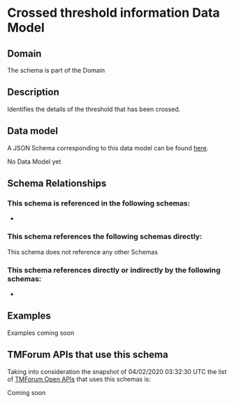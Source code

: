 # Crossed threshold information Data Model

## Domain

The  schema is part of the  Domain

## Description

Identifies the details of the threshold that has been crossed.

## Data model

A JSON Schema corresponding to this data model can be found
[here](https://github.com/tmforum-rand/schemas/blob/candidates/Resource/CrossedThresholdInformation.schema.json).

No Data Model yet

## Schema Relationships

### This schema is referenced in the following schemas:

-

### This schema references the following schemas directly:

This schema does not reference any other Schemas

### This schema references directly or indirectly by the following schemas:

-



## Examples

Examples coming soon

## TMForum APIs that use this schema

Taking into consideration the snapshot of 04/02/2020 03:32:30 UTC the list of [TMForum Open APIs](https://www.tmforum.org/open-apis/) that uses this schemas is:

Coming soon